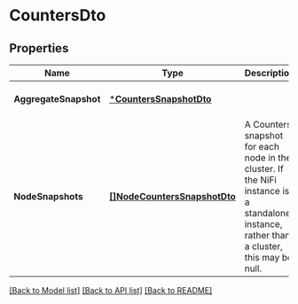 # CountersDto

## Properties
Name | Type | Description | Notes
------------ | ------------- | ------------- | -------------
**AggregateSnapshot** | [***CountersSnapshotDto**](CountersSnapshotDTO.md) |  | [optional] [default to null]
**NodeSnapshots** | [**[]NodeCountersSnapshotDto**](NodeCountersSnapshotDTO.md) | A Counters snapshot for each node in the cluster. If the NiFi instance is a standalone instance, rather than a cluster, this may be null. | [optional] [default to null]

[[Back to Model list]](../README.md#documentation-for-models) [[Back to API list]](../README.md#documentation-for-api-endpoints) [[Back to README]](../README.md)

